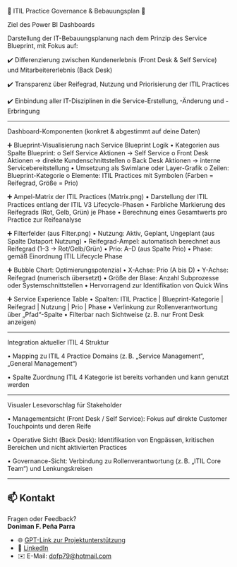 🔷 ITIL Practice Governance & Bebauungsplan 🔷

 Ziel des Power BI Dashboards

Darstellung der IT-Bebauungsplanung nach dem Prinzip des Service Blueprint, mit Fokus auf:

✔️	Differenzierung zwischen Kundenerlebnis (Front Desk & Self Service) und Mitarbeitererlebnis (Back Desk)

✔️	Transparenz über Reifegrad, Nutzung und Priorisierung der ITIL Practices

✔️	Einbindung aller IT-Disziplinen in die Service-Erstellung, -Änderung und -Erbringung
________________________________________
Dashboard-Komponenten (konkret & abgestimmt auf deine Daten)

➕ Blueprint-Visualisierung nach Service Blueprint Logik
•	Kategorien aus Spalte Blueprint:
o	Self Service Aktionen → Self Service
o	Front Desk Aktionen → direkte Kundenschnittstellen
o	Back Desk Aktionen → interne Servicebereitstellung
•	Umsetzung als Swimlane oder Layer-Grafik
o	Zeilen: Blueprint-Kategorie
o	Elemente: ITIL Practices mit Symbolen (Farben = Reifegrad, Größe = Prio)

➕ Ampel-Matrix der ITIL Practices (Matrix.png)
•	Darstellung der ITIL Practices entlang der ITIL V3 Lifecycle-Phasen
•	Farbliche Markierung des Reifegrads (Rot, Gelb, Grün) je Phase
•	Berechnung eines Gesamtwerts pro Practice zur Reifeanalyse

➕ Filterfelder (aus Filter.png)
•	Nutzung: Aktiv, Geplant, Ungeplant (aus Spalte Dataport Nutzung)
•	Reifegrad-Ampel: automatisch berechnet aus Reifegrad (1–3 → Rot/Gelb/Grün)
•	Prio: A–D (aus Spalte Prio)
•	Phase: gemäß Einordnung ITIL Lifecycle Phase

➕ Bubble Chart: Optimierungspotenzial
•	X-Achse: Prio (A bis D)
•	Y-Achse: Reifegrad (numerisch übersetzt)
•	Größe der Blase: Anzahl Subprozesse oder Systemschnittstellen
•	Hervorragend zur Identifikation von Quick Wins

➕ Service Experience Table
•	Spalten: ITIL Practice | Blueprint-Kategorie | Reifegrad | Nutzung | Prio | Phase
•	Verlinkung zur Rollenverantwortung über „Pfad“-Spalte
•	Filterbar nach Sichtweise (z. B. nur Front Desk anzeigen)
________________________________________
Integration aktueller ITIL 4 Struktur 

•	Mapping zu ITIL 4 Practice Domains (z. B. „Service Management“, „General Management“)

•	Spalte Zuordnung ITIL 4 Kategorie ist bereits vorhanden und kann genutzt werden
________________________________________
Visualer Lesevorschlag für Stakeholder

•	Managementsicht (Front Desk / Self Service): Fokus auf direkte Customer Touchpoints und deren Reife

•	Operative Sicht (Back Desk): Identifikation von Engpässen, kritischen Bereichen und nicht aktivierten Practices

•	Governance-Sicht: Verbindung zu Rollenverantwortung (z. B. „ITIL Core Team“) und Lenkungskreisen

________________________________________
## 📫 Kontakt

Fragen oder Feedback?  
**Doniman F. Peña Parra**

- 🌐 [GPT-Link zur Projektunterstützung](https://chatgpt.com/g/g-68150f83fda081919d979c8418039ee5-dashboard-design)  
- 🔗 [LinkedIn](https://www.linkedin.com/in/dein-profil)  
- ✉️ E-Mail: [dofp79@hotmail.com](mailto:dofp79@hotmail.com)
